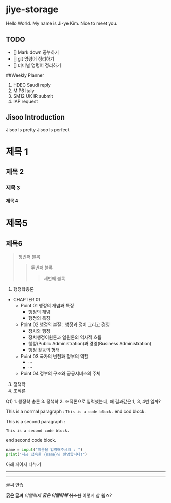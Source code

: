 # jiye-storage
Hello World. My name is Ji-ye Kim. Nice to meet you.

## TODO
- [] Mark down 공부하기
- [] git 명령어 정리하기
- [] 터미널 명령어 정리하기

##Weekly Planner
1. HDEC Saudi reply
2. MIP6 Italy 
3. SM12 UK IR submit
4. IAP request

## Jisoo Introduction
Jisoo Is pretty
Jisoo Is perfect

# 제목 1
## 제목 2
### 제목 3
#### 제목 4
제목5
=========
제목6
-------
>첫번째 블록
>>두번째 블록
>>>세번째 블록 

1. 행정학총론
* CHAPTER 01
	- Point 01 행정의 개념과 특징
		+ 행정의 개념
		+ 행정의 특징
	- Point 02 행정의 본질 : 행정과 정치 그리고 경영
		+ 정치와 행정
		+ 정치행정이원론과 일원론의 역사적 흐름
		+ 행정(Public Administration)과 경영(Business Administration)
		+ 행정 활동의 형태
	- Point 03 국가의 변천과 정부의 역할
		+ ···
		+ ···
	- Point 04 정부의 구조와 공공서비스의 주체
3. 정책학
2. 조직론

Q1) 1. 행정학 총론 3. 정책학 2. 조직론으로 입력했는데, 왜 결과값은 1, 3, 4번 일까?

This is a normal paragraph :
    `This is a code block.`
end cod block.

This is a second paragraph : 

	This is a second code block.

end second code block.

```py
name = input("이름을 입력해주세요 : ")
print("지금 접속한 {name}님 환영합니다!")
```

아래 페이지 나누기

******
---------------------------------------------------------------------------------------------------

글씨 연습

**굵은 글씨** _이탤릭체_ ***굵은 이탤릭체*** ~~취소선~~ <!--각주도 달아봅시다--> 이렇게 참 쉽죠?